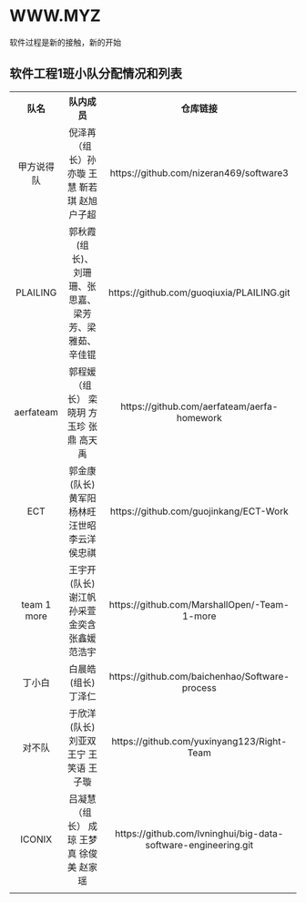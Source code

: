 # WWW.MYZ
软件过程是新的接触，新的开始

## 软件工程1班小队分配情况和列表

<div>
  <table border="0" style="text-align:center">
    <tr>
      <th>队名 </th>
      <th>队内成员</th>
      <th>仓库链接</th>
    </tr>
    <tr>
      <td>甲方说得队</td>
      <td>倪泽苒（组长）孙亦璇 王慧 靳若琪 赵旭 户子超</td>
      <td>https://github.com/nizeran469/software3</td>
    </tr>
    <tr>
      <td>PLAILING</td>
      <td>郭秋霞(组长)、刘珊珊、张思嘉、梁芳芳、梁雅茹、辛佳锟</td>
      <td>https://github.com/guoqiuxia/PLAILING.git</td>
    </tr>
    <tr>
      <td>aerfateam</td>
      <td>郭程媛（组长） 栾晓玥 方玉珍 张鼎 高天禹</td>
      <td>https://github.com/aerfateam/aerfa-homework</td>
    </tr>
    <tr>
      <td>ECT</td>
      <td>郭金康(队长) 黄军阳 杨林旺 汪世昭 李云洋 侯忠祺</td>
      <td>https://github.com/guojinkang/ECT-Work</td>
    </tr>
    <tr>
      <td>team 1 more</td>
      <td>王宇开(队长) 谢江帆 孙采萱 金奕含 张鑫媛 范浩宇</td>
      <td>https://github.com/MarshallOpen/-Team-1-more</td>
    </tr>
    <tr>
      <td>丁小白</td>
      <td>白晨皓(组长)  丁泽仁</td>
      <td>https://github.com/baichenhao/Software-process</td>
    </tr>
    <tr>
      <td>对不队</td>
      <td>于欣洋(队长) 刘亚双 王宁 王笑语 王子璇</td>
      <td>https://github.com/yuxinyang123/Right-Team</td>
    </tr>
    <tr>
      <td>ICONIX</td>
      <td>吕凝慧（组长）  成琼  王梦真  徐俊美  赵家瑶</td>
      <td>https://github.com/lvninghui/big-data-software-engineering.git</td>
    </tr>
    <tr>
      <td></td>
      <td></td>
      <td></td>
    </tr>
  </table>
</div>

